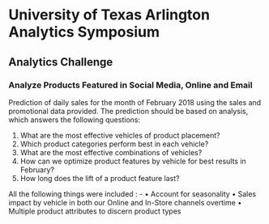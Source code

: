 # University of Texas Arlington Analytics Symposium
## Analytics Challenge
### Analyze Products Featured in Social Media, Online and Email
Prediction of daily sales for the month of February 2018 using the sales and promotional data provided. The prediction should be based on analysis, which answers the following questions:
1. What are the most effective vehicles of product placement?
2. Which product categories perform best in each vehicle?
3. What are the most effective combinations of vehicles?
4. How can we optimize product features by vehicle for best results in February?
5. How long does the lift of a product feature last?

All the following things were included : - 
• Account for seasonality
• Sales impact by vehicle in both our Online and In-Store channels overtime
• Multiple product attributes to discern product types
